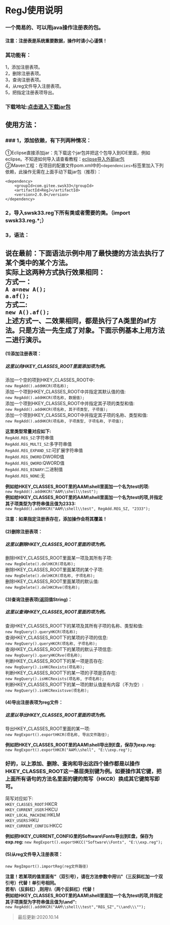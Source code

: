 # RegJ使用说明
### 一个简易的、可以用java操作注册表的包。
#### 注意：注册表是系统重要数据，操作时请小心谨慎！
### 其功能有：
1，添加注册表项。<br>
2，删除注册表项。<br>
3，查询注册表项。<br>
4，从reg文件导入注册表项。<br>
5，把指定注册表项导出。<br>
### 下载地址:[点击进入下载jar包](https://gitee.com/swsk33/RegJ/releases)
## 使用方法：
### ### 1，添加依赖，有下列两种情况：
①Eclipse直接添加jar：先下载这个jar包并把这个包导入到IDE里面，例如eclipse。不知道如何导入请查看教程：[eclipse导入外部jar包](https://blog.csdn.net/czbqoo01/article/details/72803450)<br>
②Maven工程：在项目的配置文件pom.xml中的```<dependencies>```标签里加入下列依赖，此操作无需在上面手动下载jar包（推荐）：<br>
```
<dependency>
    <groupId>com.gitee.swsk33</groupId>
    <artifactId>RegJ</artifactId>
    <version>2.0.0</version>
</dependency>
```
### 2，导入swsk33.reg下所有类或者需要的类。（import swsk33.reg.*;）
### 3，语法：
**说在最前：下面语法示例中用了最快捷的方法去执行了某个类中的某个方法。**<br>
**实际上这两种方式执行效果相同：**<br>
**方式一：**<br>
```A a=new A();```<br>
```a.af();```<br>
**方式二:**<br>
```new A().af();```<br>
**上述方式一、二效果相同，都是执行了A类里的af方法。只是方法一先生成了对象。下面示例基本上用方法二进行演示。**<br>
------------------------------------------------------------------------------------------------------------------------------
#### (1)添加注册表项：
##### 这里以向HKEY_CLASSES_ROOT里面添加项为例。

添加一个空的项到HKEY_CLASSES_ROOT中:<br>
```new RegAdd().addHKCR(项名称);```<br>
添加一个项到HKEY_CLASSES_ROOT中并指定其默认值的值:<br>
```new RegAdd().addHKCR(项名称, 数据值);```<br>
添加一个项到HKEY_CLASSES_ROOT中并指定其子项的类型和值:<br>
```new RegAdd().addHKCR(项名称, 其子项类型, 子项值);```<br>
添加一个项到HKEY_CLASSES_ROOT中并指定其子项的名称、类型和值:<br>
```new RegAdd().addHKCR(项名称, 子项类型, 子项名称, 子项值);```<br>

**这里类型常量对应如下:**<br>
```RegAdd.REG_SZ```:字符串值<br>
```RegAdd.REG_MULTI_SZ```:多字符串值<br>
```RegAdd.REG_EXPAND_SZ```:可扩展字符串值<br>
```RegAdd.REG_DWORD```:DWORD值<br>
```RegAdd.REG_QWORD```:QWORD值<br>
```RegAdd.REG_BINARY```:二进制值<br>
```RegAdd.REG_NONE```:无<br>


**例如给HKEY_CLASSES_ROOT里的AAM\shell里面加一个名为test的项:**<br>
```new RegAdd().addHKCR("AAM\\shell\\test");```<br>
**例如给HKEY_CLASSES_ROOT里的AAM\shell里面加一个名为test的项,并指定其子项类型为字符串值且值为2333:**<br>
```new RegAdd().addHKCR("AAM\\shell\\test", RegAdd.REG_SZ, "2333");```<br>

**注意：如果指定注册表存在，添加操作会将其覆盖！**<br>
#### (2)删除注册表项：
##### 这里以删除HKEY_CLASSES_ROOT里面的项为例。

删除HKEY_CLASSES_ROOT里面某一项及其所有子项:<br>
```new RegDelete().delHKCR(项名称);```<br>
删除HKEY_CLASSES_ROOT里面某项的某个子项:<br>
```new RegDelete().delHKCR(项名称, 子项名称);```<br>
删除HKEY_CLASSES_ROOT里面某项的默认值:<br>
```new RegDelete().delHKCRve(项名称);```<br>

#### (3)查询注册表项(返回值String)：
##### 这里以查询HKEY_CLASSES_ROOT里面的项为例。

查询HKEY_CLASSES_ROOT下的某项及其所有子项的名称、类型和值:<br>
```new RegQuery().queryHKCR(项名称);```<br>
查询HKEY_CLASSES_ROOT下的某项的子项的信息:<br>
```new RegQuery().queryHKCR(项名称, 子项名称);```<br>
查询HKEY_CLASSES_ROOT下的某项的默认子项信息:<br>
```new RegQuery().queryHKCRve(项名称);```<br>
判断HKEY_CLASSES_ROOT下的某一项是否存在:<br>
```new RegQuery().isHKCRexists(项名称);```<br>
判断HKEY_CLASSES_ROOT下的某一项的子项是否存在:<br>
```new RegQuery().isHKCRexists(项名称, 子项名称);```<br>
判断HKEY_CLASSES_ROOT下的某一项的默认值是有内容（不为空）:<br>
```new RegQuery().isHKCRexistsve(项名称);```<br>

#### (4)导出注册表项为reg文件：
##### 这里以导出HKEY_CLASSES_ROOT里面的项为例。

导出HKEY_CLASSES_ROOT里面的某一项:<br>
```new RegExport().exportHKCR(项名称, 导出文件路径);```<br>

**例如把HKEY_CLASSES_ROOT里的AAM\shell导出到E盘，保存为exp.reg:**<br>
```new RegExport().exportHKCR("AAM\\shell", "E:\\exp.reg");```<br>

### 好的，以上添加、删除、查询和导出这四个操作都是以操作HKEY_CLASSES_ROOT这一基层类别键为例。如要操作其它键，把上面所有语句的方法名里面的键的简写（HKCR）换成其它键简写即可。
简写对应如下:<br>
```HKEY_CLASSES_ROOT```:HKCR<br>
```HKEY_CURRENT_USER```:HKCU<br>
```HKEY_LOCAL_MACHINE```:HKLM<br>
```HKEY_USERS```:HKU<br>
```HKEY_CURRENT_CONFIG```:HKCC<br>

**例如把HKEY_CURRENT_CONFIG里的Software\Fonts导出到E盘，保存为exp.reg:**
```new RegExport().exportHKCC("Software\\Fonts", "E:\\exp.reg");```<br>

#### (5)从reg文件导入注册表项：

```new RegImport().importReg(reg文件路径)```<br>

**注意！若某项的值里面有"（双引号），请在方法参数中用\\\\\\"（三反斜杠加一个双引号）代替！单引号相同。**<br>
**若有\（反斜杠）,则用\\\\（两个反斜杠）代替！**<br>
**例如给HKEY_CLASSES_ROOT里的AAM\shell里面加一个名为test的项,并指定其子项类型为字符串值且值为\and":**<br>
```new RegAdd().addHKCR("AAM\\shell\\test","REG_SZ","\\and\\\"");```<br>

>最后更新:2020.10.14
